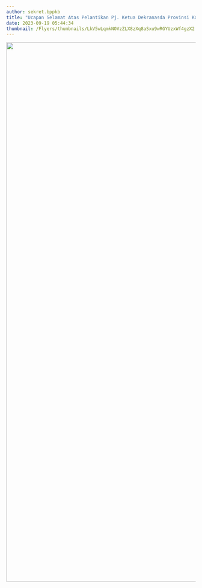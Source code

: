 ```yaml
---
author: sekret.bppkb
title: "Ucapan Selamat Atas Pelantikan Pj. Ketua Dekranasda Provinsi Kalbar"
date: 2023-09-19 05:44:34
thumbnail: /Flyers/thumbnails/LkV5wLqmkNOVzZLX8zXq8aSxu9wRGYUzxWf4gzX2.png
---
```

<p><img src="/images/8Jbsc2TSBKum8BiBO3CW.png" alt="" width="1149" height="1434" /></p>
